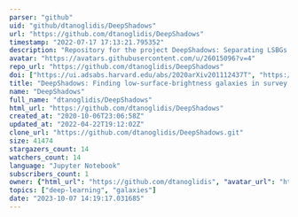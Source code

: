 ```yaml
---
parser: "github"
uid: "github/dtanoglidis/DeepShadows"
url: "https://github.com/dtanoglidis/DeepShadows"
timestamp: "2022-07-17 17:13:21.795352"
description: "Repository for the project DeepShadows: Separating LSBGs from artifacts using Deep Learning"
avatar: "https://avatars.githubusercontent.com/u/26015096?v=4"
repo_url: "https://github.com/dtanoglidis/DeepShadows"
doi: ["https://ui.adsabs.harvard.edu/abs/2020arXiv201112437T", "https://ui.adsabs.harvard.edu/abs/2020ascl.soft11026T/abstract"]
title: "DeepShadows: Finding low-surface-brightness galaxies in survey images"
name: "DeepShadows"
full_name: "dtanoglidis/DeepShadows"
html_url: "https://github.com/dtanoglidis/DeepShadows"
created_at: "2020-10-06T23:06:58Z"
updated_at: "2022-04-22T19:12:02Z"
clone_url: "https://github.com/dtanoglidis/DeepShadows.git"
size: 41474
stargazers_count: 14
watchers_count: 14
language: "Jupyter Notebook"
subscribers_count: 1
owner: {"html_url": "https://github.com/dtanoglidis", "avatar_url": "https://avatars.githubusercontent.com/u/26015096?v=4", "login": "dtanoglidis", "type": "User"}
topics: ["deep-learning", "galaxies"]
date: "2023-10-07 14:19:17.031685"
---
```

